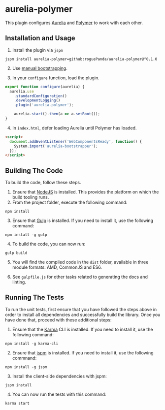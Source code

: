 # aurelia-polymer

This plugin configures [Aurelia](http://www.aurelia.io/) and [Polymer](https://www.polymer-project.org/)
to work with each other.

## Installation and Usage

1. Install the plugin via `jspm`
```
jspm install aurelia-polymer=github:roguePanda/aurelia-polymer@^0.1.0
```

2. Use [manual bootstrapping](http://aurelia.io/docs#startup-and-configuration).

3. In your `configure` function, load the plugin.

```js
export function configure(aurelia) {
  aurelia.use
    .standardConfiguration()
    .developmentLogging()
    .plugin('aurelia-polymer');

    aurelia.start().then(a => a.setRoot());
}
```

4. In `index.html`, defer loading Aurelia until Polymer has loaded.

```html
<script>
  document.addEventListener('WebComponentsReady', function() {
    System.import('aurelia-bootstrapper');
  });
</script>
```

## Building The Code

To build the code, follow these steps.

1. Ensure that [NodeJS](http://nodejs.org/) is installed. This provides the platform on which the build tooling runs.
2. From the project folder, execute the following command:

  ```shell
  npm install
  ```
3. Ensure that [Gulp](http://gulpjs.com/) is installed. If you need to install it, use the following command:

  ```shell
  npm install -g gulp
  ```
4. To build the code, you can now run:

  ```shell
  gulp build
  ```
5. You will find the compiled code in the `dist` folder, available in three module formats: AMD, CommonJS and ES6.

6. See `gulpfile.js` for other tasks related to generating the docs and linting.

## Running The Tests

To run the unit tests, first ensure that you have followed the steps above in order to install all dependencies and successfully build the library. Once you have done that, proceed with these additional steps:

1. Ensure that the [Karma](http://karma-runner.github.io/) CLI is installed. If you need to install it, use the following command:

  ```shell
  npm install -g karma-cli
  ```
2. Ensure that [jspm](http://jspm.io/) is installed. If you need to install it, use the following commnand:

  ```shell
  npm install -g jspm
  ```
3. Install the client-side dependencies with jspm:

  ```shell
  jspm install
  ```

4. You can now run the tests with this command:

  ```shell
  karma start
  ```

